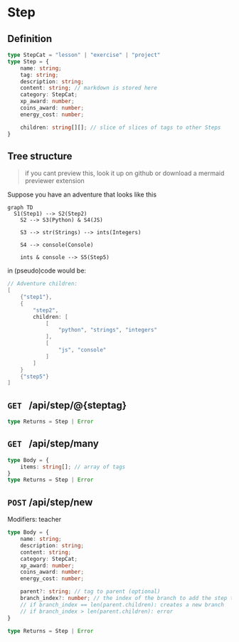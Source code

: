 # Step
## Definition
```ts
type StepCat = "lesson" | "exercise" | "project"
type Step = {
    name: string;
    tag: string;
    description: string;
    content: string; // markdown is stored here
    category: StepCat;
    xp_award: number;
    coins_award: number;
    energy_cost: number;

    children: string[][]; // slice of slices of tags to other Steps
}
```

## Tree structure
> if you cant preview this, look it up on github or download a mermaid previewer extension

Suppose you have an adventure that looks like this
```mermaid
graph TD
  S1(Step1) --> S2(Step2)
	S2 --> S3(Python) & S4(JS)

	S3 --> str(Strings) --> ints(Integers)

	S4 --> console(Console)
	
	ints & console --> S5(Step5)
```
in (pseudo)code would be:
```go
// Adventure children:
[
    {"step1"},
    {
        "step2", 
        children: [
            [
                "python", "strings", "integers"
            ],
            [
                "js", "console"
            ]
        ]
    }
    {"step5"}
]
```


## `GET ` /api/step/@{steptag}
```ts
type Returns = Step | Error
```

## `GET ` /api/step/many
```ts
type Body = {
    items: string[]; // array of tags
}
type Returns = Step | Error
```

## `POST` /api/step/new
Modifiers: teacher
```ts
type Body = {
    name: string;
    description: string;
    content: string;
    category: StepCat;
    xp_award: number;
    coins_award: number;
    energy_cost: number;

    parent?: string; // tag to parent (optional)
    branch_index?: number; // the index of the branch to add the step to (optional)
    // if branch_index == len(parent.children): creates a new branch
    // if branch_index > len(parent.children): error
}

type Returns = Step | Error
```